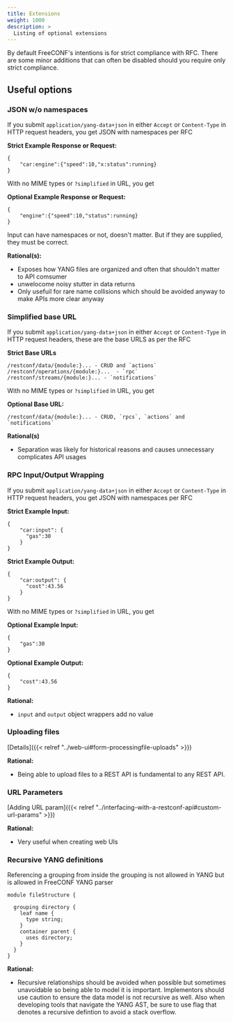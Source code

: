 ```yaml
---
title: Extensions
weight: 1000
description: >
  Listing of optional extensions
---
```


By default FreeCONF's intentions is for strict compliance with RFC.  There are some minor additions that can often be disabled should you require only strict compliance.

## Useful options

### JSON w/o namespaces

If you submit `application/yang-data+json` in either `Accept` or `Content-Type` in HTTP request headers, you get JSON with namespaces per RFC

**Strict Example Response or Request:**
```
{
    "car:engine":{"speed":10,"x:status":running}
}
```

With no MIME types or `?simplified` in URL, you get

**Optional Example Response or Request:**
```
{
    "engine":{"speed":10,"status":running}
}
```

Input can have namespaces or not, doesn't matter.  But if they are supplied, they must be correct. 

**Rational(s):**
* Exposes how YANG files are organized and often that shouldn't matter to API comsumer
* unwelocome noisy stutter in data returns 
* Only usefuil for rare name collisions which should be avoided anyway to make APIs more clear anyway

### Simplified base URL

If you submit `application/yang-data+json` in either `Accept` or `Content-Type` in HTTP request headers, these are the base URLS as per the RFC

**Strict Base URLs**
```
/restconf/data/{module:}... - CRUD and `actions`
/restconf/operations/{module:}...  - `rpc`
/restconf/streams/{module:}... - `notifications`
```

With no MIME types or `?simplified` in URL, you get

**Optional Base URL:**
```
/restconf/data/{module:}... - CRUD, `rpcs`, `actions` and `notifications`
```

**Rational(s)**
* Separation was likely for historical reasons and causes unnecessary complicates API usages

### RPC Input/Output Wrapping

If you submit `application/yang-data+json` in either `Accept` or `Content-Type` in HTTP request headers, you get JSON with namespaces per RFC

**Strict Example Input:**
```
{
    "car:input": {
      "gas":30
    }
}
```

**Strict Example Output:**
```
{
    "car:output": {
      "cost":43.56
    }
}
```

With no MIME types or `?simplified` in URL, you get

**Optional Example Input:**
```
{
    "gas":30
}
```

**Optional Example Output:**
```
{
    "cost":43.56
}
```

**Rational:**
* `input` and `output` object wrappers add no value

### Uploading files

[Details]({{< relref "../web-ui#form-processingfile-uploads" >}})

**Rational:**
* Being able to upload files to a REST API is fundamental to any REST API.

### URL Parameters

[Adding URL param]({{< relref "../interfacing-with-a-restconf-api#custom-url-params" >}})

**Rational:**
* Very useful when creating web UIs

### Recursive YANG definitions

Referencing a grouping from inside the grouping is not allowed in YANG but is allowed in FreeCONF YANG parser

```
module fileStructure {
  
  grouping directory {
    leaf name {
      type string;
    }
    container parent {
      uses directory;
    }
  }
}
```

**Rational:**
* Recursive relationships should be avoided when possible but sometimes unavoidable so being able to model it is important.  Implementors should use caution to ensure the data model is not recursive as well.  Also when developing tools that navigate the YANG AST, be sure to use flag that denotes a recursive defintion to avoid a stack overflow.
